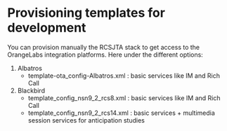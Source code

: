 # Provisioning templates for development
You can provision manually the RCSJTA stack to get access to the OrangeLabs integration platforms.
Here under the different options:

1. Albatros
    * template-ota_config-Albatros.xml : basic services like IM and Rich Call
2. Blackbird
    * template_config_nsn9_2_rcs8.xml : basic services like IM and Rich Call
    * template_config_nsn9_2_rcs14.xml : basic services + multimedia session services for anticipation studies
